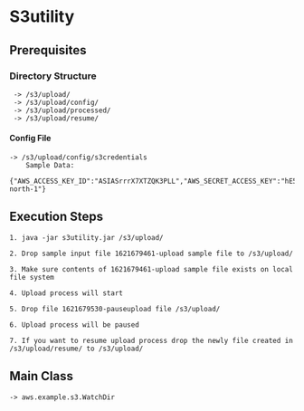 # S3utility

## Prerequisites

### Directory Structure
     -> /s3/upload/
	 -> /s3/upload/config/
	 -> /s3/upload/processed/
	 -> /s3/upload/resume/
#### Config File
    -> /s3/upload/config/s3credentials
        Sample Data:
        {"AWS_ACCESS_KEY_ID":"ASIASrrrX7XTZQK3PLL","AWS_SECRET_ACCESS_KEY":"hE5DnfffM+udmKQWo","AWS_SESSION_TOKEN":"IQoJb3JpZ2","region":"eu-north-1"}


## Execution Steps

    1. java -jar s3utility.jar /s3/upload/

    2. Drop sample input file 1621679461-upload sample file to /s3/upload/

    3. Make sure contents of 1621679461-upload sample file exists on local file system

    4. Upload process will start

    5. Drop file 1621679530-pauseupload file /s3/upload/

    6. Upload process will be paused

    7. If you want to resume upload process drop the newly file created in  /s3/upload/resume/ to /s3/upload/
    
## Main Class
    
    -> aws.example.s3.WatchDir